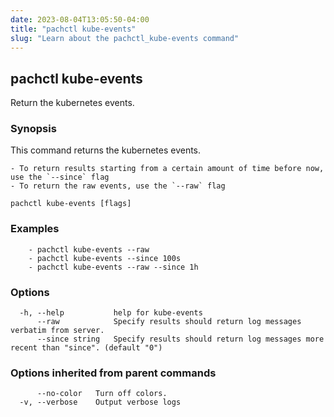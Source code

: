 ```yaml
---
date: 2023-08-04T13:05:50-04:00
title: "pachctl kube-events"
slug: "Learn about the pachctl_kube-events command"
---
```


## pachctl kube-events

Return the kubernetes events.

### Synopsis

This command returns the kubernetes events. 

	- To return results starting from a certain amount of time before now, use the `--since` flag 
	- To return the raw events, use the `--raw` flag 


```
pachctl kube-events [flags]
```

### Examples

```
	- pachctl kube-events --raw 
	- pachctl kube-events --since 100s 
	- pachctl kube-events --raw --since 1h 

```

### Options

```
  -h, --help           help for kube-events
      --raw            Specify results should return log messages verbatim from server.
      --since string   Specify results should return log messages more recent than "since". (default "0")
```

### Options inherited from parent commands

```
      --no-color   Turn off colors.
  -v, --verbose    Output verbose logs
```

